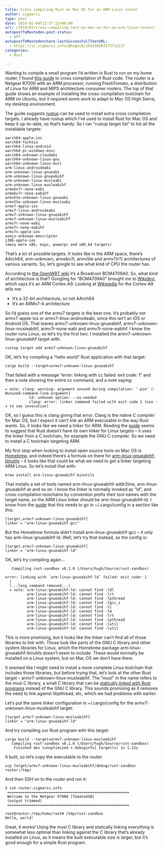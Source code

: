 ```yaml
---
title: Cross compiling Rust on Mac OS for an ARM Linux router
author: sigmaris
type: post
date: 2019-02-04T22:57:12+00:00
url: /2019/02/cross-compiling-rust-on-mac-os-for-an-arm-linux-router/
autopostToMastodon-post-status:
  - off
autopostToMastodonshare-lastSuccessfullTootURL:
  - https://sc.sigmaris.info/@hughcb/101536503372712317
categories:
  - Rust

---
```

Wanting to compile a small program I&#8217;d written in Rust to run on my home router, I found [this guide][1] to cross compilation of Rust code. The router is a Netgear R7000 with an ARM processor, running FreshTomato, a distribution of Linux for ARM and MIPS architecture consumer routers. The top of that guide shows an example of installing the cross-compilation toolchain for ARM on Ubuntu, but it required some work to adapt to Mac OS High Sierra, my desktop environment.

The guide suggests [rustup][2] can be used to install extra cross compilation targets. I already have rustup which I&#8217;ve used to install Rust for Mac OS and keep it up-to-date, so that&#8217;s handy. So I ran &#8220;rustup target list&#8221; to list all the installable targets:

```
aarch64-apple-ios
aarch64-fuchsia
aarch64-linux-android
aarch64-pc-windows-msvc
aarch64-unknown-cloudabi
aarch64-unknown-linux-gnu
aarch64-unknown-linux-musl
arm-linux-androideabi
arm-unknown-linux-gnueabi
arm-unknown-linux-gnueabihf
arm-unknown-linux-musleabi
arm-unknown-linux-musleabihf
armebv7r-none-eabi
armebv7r-none-eabihf
armv5te-unknown-linux-gnueabi
armv5te-unknown-linux-musleabi
armv7-apple-ios
armv7-linux-androideabi
armv7-unknown-linux-gnueabihf
armv7-unknown-linux-musleabihf
armv7r-none-eabi
armv7r-none-eabihf
armv7s-apple-ios
asmjs-unknown-emscripten
i386-apple-ios
(many more x86, mips, powerpc and x86_64 targets)
```

That&#8217;s a lot of possible targets. It looks like in the ARM space, there&#8217;s AArch64, arm-unknown, armebv7r, armv5te and armv7(r?) architectures of various variants. So, let&#8217;s google to see what kind of CPU the router has.

According to [the OpenWRT wiki][3] it&#8217;s a Broadcom BCM4709A0. So, what kind of architecture is that? Googling for &#8220;BCM4709A0&#8221; brought me to [Wikidevi][4], which says it&#8217;s an ARM Cortex-A9. Looking at [Wikipedia][5] for the Cortex-A9 tells me:

  * It&#8217;s a 32-bit architecture, so not AArch64
  * It&#8217;s an ARMv7-A architecture

So I&#8217;d guess one of the armv7 targets is the best one. It&#8217;s probably not armv7-apple-ios or armv7-linux-androideabi, since this isn&#8217;t an iOS or Android OS. That leaves armv7-unknown-linux-gnueabihf, armv7-unknown-linux-musleabihf, armv7r-none-eabi and armv7r-none-eabihf. I know the router runs Linux, so let&#8217;s try the first two. I installed the armv7-unknown-linux-gnueabihf target with:

```
rustup target add armv7-unknown-linux-gnueabihf
```

OK, let&#8217;s try compiling a &#8220;hello world&#8221; Rust application with that target:

```
cargo build --target=armv7-unknown-linux-gnueabihf
```

That failed with a message &#8220;error: linking with cc failed: exit code: 1&#8221; and then a note showing the entire cc command, and a note saying:


```
= note: clang: warning: argument unused during compilation: '-pie' [-Wunused-command-line-argument]
           ld: unknown option: --as-needed
           clang: error: linker command failed with exit code 1 (use -v to see invocation)
```

OK, so I guess this is clang giving that error. Clang is the native C compiler for Mac OS, but I expect it can&#8217;t link an ARM executable in the way Rust wants. So, it looks like we need a linker for ARM. Reading the [guide][1] seems to suggest that Rust doesn&#8217;t have its own linker for Linux targets &#8211; it uses the linker from a C toolchain, for example the GNU C compiler. So we need to install a C toolchain targeting ARM.

My first stop when looking to install open source tools on Mac OS is [Homebrew][6], and indeed there&#8217;s a formula on there for [arm-linux-gnueabihf-binutils][7] &#8211; it looks like that could be what we need to get a linker targeting ARM Linux. So let&#8217;s install that with:

```
brew install arm-linux-gnueabihf-binutils
```

That installs a set of tools named arm-linux-gnueabihf-addr2line, arm-linux-gnueabihf-ar and so on. I know the linker is normally invoked as &#8220;ld&#8221;, and cross-compilation toolchains by convention prefix their tool names with the target name, so the ARM Linux linker should be arm-linux-gnueabihf-ld. I know from the [guide][1] that this needs to go in ~/.cargo/config in a section like this:

```
[target.armv7-unknown-linux-gnueabihf]
linker = "arm-linux-gnueabihf-gcc"
```

But the Homebrew formula didn&#8217;t install arm-linux-gnueabihf-gcc &#8211; it only has arm-linux-gnueabihf-ld. Well, let&#8217;s try that instead, so the config is:

```
[target.armv7-unknown-linux-gnueabihf]
linker = "arm-linux-gnueabihf-ld"
```

OK, let&#8217;s try compiling again&#8230;

```
   Compiling rust-sandbox v0.1.0 (/Users/hugh/Source/rust-sandbox)

error: linking with `arm-linux-gnueabihf-ld` failed: exit code: 1
  |
  (...long command removed...)
  = note: arm-linux-gnueabihf-ld: cannot find -ldl
          arm-linux-gnueabihf-ld: cannot find -lrt
          arm-linux-gnueabihf-ld: cannot find -lpthread
          arm-linux-gnueabihf-ld: cannot find -lgcc_s
          arm-linux-gnueabihf-ld: cannot find -lc
          arm-linux-gnueabihf-ld: cannot find -lm
          arm-linux-gnueabihf-ld: cannot find -lrt
          arm-linux-gnueabihf-ld: cannot find -lpthread
          arm-linux-gnueabihf-ld: cannot find -lutil
          arm-linux-gnueabihf-ld: cannot find -lutil
```

This is more promising, but it looks like the linker can&#8217;t find all of those libraries to link with. Those look like parts of the GNU C library and other system libraries for Linux, which the Homebrew package arm-linux-gnueabihf-binutils doesn&#8217;t seem to include. These would normally be installed on a Linux system, but on Mac OS we don&#8217;t have them.

It seemed like I might need to install a more complete Linux toolchain that includes those libraries, but before trying that, let&#8217;s look at the other Rust target &#8211; armv7-unknown-linux-musleabihf. The &#8220;musl&#8221; in the name refers to the musl C library, a small C library that can be [statically linked with Rust programs][8] instead of the GNU C library. This sounds promising as it removes the need to link against libpthread, etc, which we had problems with earlier.

Let&#8217;s put the same linker configuration in ~/.cargo/config for the armv7-unknown-linux-musleabihf target:

```
[target.armv7-unknown-linux-musleabihf]
linker = "arm-linux-gnueabihf-ld"
```

And try compiling our Rust program with this target:

```
cargo build --target=armv7-unknown-linux-musleabihf
   Compiling rust-sandbox v0.1.0 (/Users/hugh/Source/rust-sandbox)
    Finished dev [unoptimized + debuginfo] target(s) in 1.12s
```

It built, so let&#8217;s copy the executable to the router:

```
scp target/armv7-unknown-linux-musleabihf/debug/rust-sandbox router:/tmp/
```

And then SSH on to the router and run it:

```
$ ssh router.sigmaris.info
 ========================================================
 Welcome to the Netgear R7000 [TomatoUSB]
 (output trimmed)
 ========================================================

root@router:/tmp/home/root# /tmp/rust-sandbox
Hello, world!
```

Great, it works! Using the musl C library and statically linking everything is somewhat less optimal than linking against the C library that&#8217;s already installed on Linux, as it means the built executable size is larger, but it&#8217;s good enough for a simple Rust program.

 [1]: https://github.com/japaric/rust-cross
 [2]: https://rustup.rs
 [3]: https://oldwiki.archive.openwrt.org/toh/netgear/r7000
 [4]: https://wikidevi.com/wiki/Broadcom
 [5]: https://en.wikipedia.org/wiki/ARM_Cortex-A9
 [6]: https://brew.sh
 [7]: https://formulae.brew.sh/formula/arm-linux-gnueabihf-binutils
 [8]: https://blog.rust-lang.org/2016/05/13/rustup.html#example-building-static-binaries-on-linux
